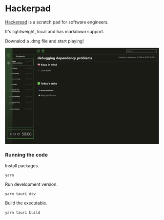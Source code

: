 # Hackerpad

[Hackerpad](https://hackerpad.info) is a scratch pad for software engineers.

It's lightweight, local and has markdown support.

Downalod a .dmg file and start playing!

![Screenshot](demo-ss.png)

### Running the code

Install packages.

```
yarn
```

Run development version.

```
yarn tauri dev
```

Build the executable.

```
yarn tauri build
```
